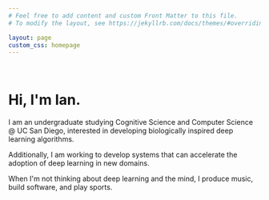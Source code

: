 ```yaml
---
# Feel free to add content and custom Front Matter to this file.
# To modify the layout, see https://jekyllrb.com/docs/themes/#overriding-theme-defaults

layout: page
custom_css: homepage
---
```

<!-- <img class="profile-pic" src="/assets/circleimage.png"> -->
<br/>

# Hi, I'm Ian.
I am an undergraduate studying Cognitive Science and Computer Science @ UC San Diego, interested in developing biologically inspired deep learning algorithms. 

Additionally, I am working to develop systems that can accelerate the adoption of deep learning in new domains. 

When I'm not thinking about deep learning and the mind, I produce music, build software, and play sports.


